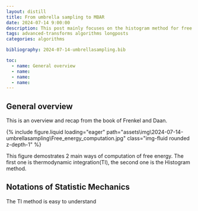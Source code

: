 ```yaml
---
layout: distill
title: From umbrella sampling to MBAR
date: 2024-07-14 9:00:00
description: This post mainly focuses on the histogram method for free energy calculation on reaction coordinate (order parameter) by MD. Starting from biased sampling to umbrella sampling till the advanced multistate data processing method(Multistate Bennett Acceptance ratio, MBAR).  
tags: advanced-transforms algorithms longposts
categories: algorithms

bibliography: 2024-07-14-umbrellasampling.bib

toc:
  - name: General overview
  - name: 
  - name: 
  - name: 
---
```


## General overview

This is an overview and recap from the book of Frenkel and Daan.<d-cite key="undMD"></d-cite>



<div class="row mt-3">
    <div class="col-sm mt-3 mt-md-0">
        {% include figure.liquid loading="eager" path="assets\img\2024-07-14-umbrellasampling\Free_energy_computation.jpg" class="img-fluid rounded z-depth-1" %}
    </div>
</div>

This figure demostrates 2 main ways of computation of free energy. The first one is thermodynamic integration(TI), the second one is the Histogram method.  

## Notations of Statistic Mechanics



The TI method is easy to understand
